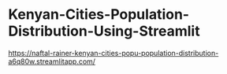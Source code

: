 # Kenyan-Cities-Population-Distribution-Using-Streamlit

https://naftal-rainer-kenyan-cities-popu-population-distribution-a6q80w.streamlitapp.com/
